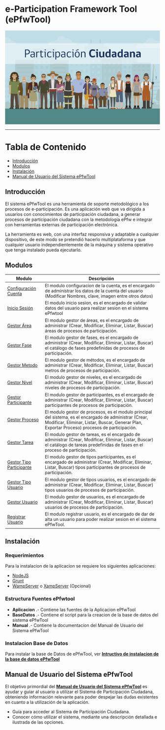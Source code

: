 # e-Participation Framework Tool  (ePfwTool)
<img src="https://github.com/FatalFuryDeveloper/ePfwTool/blob/master/Aplicacion/webapp/recursos/imagenes/logo.jpg" alt="ePfwTool" width="1000">

---

# Tabla de Contenido
* [Introducción](#introduccion)
* [Modulos](#modulos)
* [Instalación](#instalacion)
* [Manual de Usuario del Sistema ePfwTool](#manual-de-usuario-del-sistema-ePfwTool)

## Introducción
El sistema ePfwTool es una herramienta de soporte metodológico a los procesos de e-participación. Es una aplicación web que va dirigida a usuarios con conocimientos de participación ciudadana, a generar procesos de participación ciudadana con la metodología ePfw e integrar con herramientas externas de participación electrónica.

La herramienta es web, con una interfaz responsiva y adaptable a cualquier dispositivo, de este modo se pretendió hacerlo multiplataforma y que cualquier usuario independientemente de la máquina y sistema operativo que tenga instalado pueda ejecutarlo.

## Modulos

| Modulo                                                                                                                                                                  | Descripción                                                                                                                                                                                                                                         |
| ----------------------------------------------------------------------------------------------------------------------------------------------------------------------- | ----------------------------------------------------------------------------------------------------------------------------------------------------------------------------------------------------------------------------------------------------|
| [Configuración Cuenta](./Aplicacion/webapp/recursos/js/controladores/ConfiguracionCuentaControlador.js)        | El modulo configuracion de la cuenta, es el encargado de administrar los datos de la cuenta del usuario (Modificar Nombres, clave, imagen entre otros datos)                                                                                        |
| [Inicio Sesión](https://github.com/FatalFuryDeveloper/ePfwTool/blob/master/Aplicacion/webapp/recursos/js/controladores/InicioSesionControlador.js)                      | El modulo inicio sesion, es el encargado de validar datos del usuario para realizar sesion en el sistema ePfwtool                                                                                                                                   |
| [Gestor Área](https://github.com/FatalFuryDeveloper/ePfwTool/blob/master/Aplicacion/webapp/recursos/js/controladores/GestorAreaControlador.js)                          | El modulo gestor de áreas, es el encargado de administrar (Crear, Modificar, Eliminar, Listar, Buscar) áreas de procesos de participación.                                                                                                          |
| [Gestor Fase](https://github.com/FatalFuryDeveloper/ePfwTool/blob/master/Aplicacion/webapp/recursos/js/controladores/GestorFaseControlador.js)                          | El modulo gestor de fases, es el encargado de administrar (Crear, Modificar, Eliminar, Listar, Buscar) el catálogo de fases predefinidas de procesos de participación.                                                                              |
| [Gestor Metodo](https://github.com/FatalFuryDeveloper/ePfwTool/blob/master/Aplicacion/webapp/recursos/js/controladores/GestorMetodoControlador.js)                      | El modulo gestor de métodos, es el encargado de administrar (Crear, Modificar, Eliminar, Listar, Buscar) metros de procesos de participación.                                                                                                       |
| [Gestor Nivel](https://github.com/FatalFuryDeveloper/ePfwTool/blob/master/Aplicacion/webapp/recursos/js/controladores/GestorNivelControlador.js)                        | El modulo gestor de niveles, es el encargado de administrar (Crear, Modificar, Eliminar, Listar, Buscar) niveles de procesos de participación.                                                                                                      |
| [Gestor Participante](https://github.com/FatalFuryDeveloper/ePfwTool/blob/master/Aplicacion/webapp/recursos/js/controladores/GestorParticipanteControlador.js)          | El modulo gestor de participantes, es el encargado de administrar (Crear, Modificar, Eliminar, Listar, Buscar) participantes de procesos de participación.                                                                                          |
| [Gestor Proceso](https://github.com/FatalFuryDeveloper/ePfwTool/blob/master/Aplicacion/webapp/recursos/js/controladores/ProcesoNuevoControlador.js)                     | El modulo gestor de procesos, es el modulo principal del sistema, es el encargado de administrar (Crear, Modificar, Eliminar, Listar, Buscar, Generar Plan, Exportar Proceso) procesos de participación.                                            |
| [Gestor Tarea](https://github.com/FatalFuryDeveloper/ePfwTool/blob/master/Aplicacion/webapp/recursos/js/controladores/GestorTareaControlador.js)                        | El modulo gestor de tareas, es el encargado de administrar (Crear, Modificar, Eliminar, Listar, Buscar) el catálogo de tareas predefinidas de fases en el proceso de participación.                                                                 |
| [Gestor Tipo Participante](https://github.com/FatalFuryDeveloper/ePfwTool/blob/master/Aplicacion/webapp/recursos/js/controladores/GestorTipoParticipanteControlador.js) | El modulo gestor de tipos participantes, es el encargado de administrar (Crear, Modificar, Eliminar, Listar, Buscar) tipos participantes de procesos de participación.                                                                              |
| [Gestor Tipo Usuario](https://github.com/FatalFuryDeveloper/ePfwTool/blob/master/Aplicacion/webapp/recursos/js/controladores/GestorTipoUsuarioControlador.js)           | El modulo gestor de tipos usuarios, es el encargado de administrar (Crear, Modificar, Eliminar, Listar, Buscar) tipos usuarios de procesos de participación.                                                                                        |
| [Gestor Usuario](https://github.com/FatalFuryDeveloper/ePfwTool/blob/master/Aplicacion/webapp/recursos/js/controladores/GestorUsuarioControlador.js)                    | El modulo gestor de usuarios, es el encargado de administrar (Crear, Modificar, Eliminar, Listar, Buscar) usuarios de procesos de participación.                                                                                                    |
| [Registrar Usuario](https://github.com/FatalFuryDeveloper/ePfwTool/blob/master/Aplicacion/webapp/recursos/js/controladores/RegistrarUsuarioControlador.js)              | El modulo registrar usuario, es el encargado de dar de alta un usuario para poder realizar sesion en el sistema ePfwTool.                                                                                                                           |


## Instalación
### Requerimientos
Para la instalacion de la aplicacion se requiere los siguientes aplicaciones:
* [NodeJS](https://nodejs.org/es/)
* [Grunt](https://gruntjs.com)
* [WampServer](http://www.wampserver.com/en/) o [XampServer](https://www.apachefriends.org/es/index.html) (Opcional)

### Estructura Fuentes ePfwtool
- **Aplicacion** .- Contiene las fuentes de la Aplicacion ePfwTool
- **BaseDatos** .- Contiene el script para la creacion de la base de datos del sistema ePfwTool
- **Manual** .- Contiene la documentacion del Manual de Usuario del Sistema ePfwTool

### Instalacion Base de Datos
Para instalar la base de Datos de ePfwTool, ver **[Intructivo de instalacion de la base de datos ePfwTool](./BaseDatos)**


## Manual de Usuario del Sistema ePfwTool
El objetivo primordial del **[Manual de Usuario del Sistema ePfwTool](https://github.com/FatalFuryDeveloper/ePfwTool/blob/master/Manual/Manual_Usuario_Sistema_Participacion_Ciudadana.docx)** es ayudar y guiar al usuario a utilizar el Sistema de Participación Ciudadana, obteniendo información relevante para poder despejar las dudas existentes en cuanto a la utilización de la aplicación.

* Guía para acceder al Sistema de Participación Ciudadana. 
* Conocer cómo utilizar el sistema, mediante una descripción detallada e ilustrada de las opciones. 


